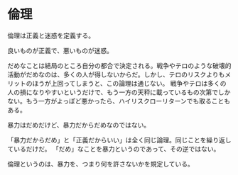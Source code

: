 # 倫理

倫理は正義と迷惑を定義する。

良いものが正義で、悪いものが迷惑。

だめなことは結局のところ自分の都合で決定される。戦争やテロのような破壊的活動がだめなのは、多くの人が得しないからだ。しかし、テロのリスクよりもメリットのほうが上回ってしまうと、この論理は通じない。
戦争やテロは多くの人の損になりやすいというだけで、もう一方の天秤に載っているもの次第でしかない。もう一方がよっぽど悪かったら、ハイリスクローリターンでも取ることもある。

暴力はだめだけど、暴力だからだめなのではない。

「暴力だからだめ」と「正義だからいい」は全く同じ論理。同じことを繰り返しているだけだ。
「だめ」なことを暴力というのであって、その逆ではない。

倫理というのは、暴力を、つまり何を許さないかを規定している。
